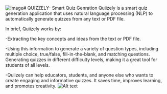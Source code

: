 ![image](https://github.com/samarth-17/Quizzely-Smart-Quiz-genration/assets/104029904/268ab0d2-e523-444d-9b9e-08723afeb3bc)# QUIZZELY- Smart Quiz Genration
Quiizely is a smart quiz generation application that uses natural language processing (NLP) to automatically generate quizzes from any text or PDF file.

In brief, Quiizely works by:

-Extracting the key concepts and ideas from the text or PDF file.

-Using this information to generate a variety of question types, including multiple choice, true/false, fill-in-the-blank, and matching questions.
Generating quizzes in different difficulty levels, making it a great tool for students of all levels.

-Quiizely can help educators, students, and anyone else who wants to create engaging and informative quizzes. It saves time, improves learning, and promotes creativity.
![Alt text](![image](https://github.com/samarth-17/Quizzely-Smart-Quiz-genration/assets/104029904/e1a4fee0-4a58-4cc2-8fdc-22e7b9395a7a)
)
